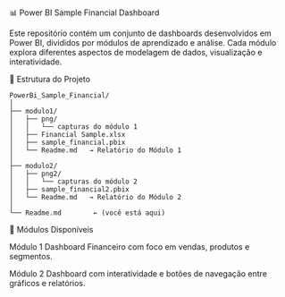 📊 Power BI Sample Financial Dashboard

Este repositório contém um conjunto de dashboards desenvolvidos em Power BI, divididos por módulos de aprendizado e análise.
Cada módulo explora diferentes aspectos de modelagem de dados, visualização e interatividade.


🧭 Estrutura do Projeto


    PowerBi_Sample_Financial/
    │
    ├── modulo1/
    │   ├── png/
    │   │   └── capturas do módulo 1
    │   ├── Financial Sample.xlsx
    │   ├── sample_financial.pbix
    │   └── Readme.md   → Relatório do Módulo 1
    │
    ├── modulo2/
    │   ├── png2/
    │   │   └── capturas do módulo 2
    │   ├── sample_financial2.pbix
    │   └── Readme.md   → Relatório do Módulo 2
    │
    └── Readme.md        ← (você está aqui)



📘 Módulos Disponíveis

Módulo 1	Dashboard Financeiro com foco em vendas, produtos e segmentos.	

Módulo 2	Dashboard com interatividade e botões de navegação entre gráficos e relatórios.